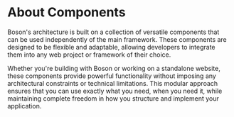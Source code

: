 # About Components

<show-structure for="chapter" depth="2"/>

Boson's architecture is built on a collection of versatile components that can 
be used independently of the main framework. These components are designed to 
be flexible and adaptable, allowing developers to integrate them into any web 
project or framework of their choice. 

Whether you're building with Boson or working on a standalone website, these 
components provide powerful functionality without imposing any architectural 
constraints or technical limitations. This modular approach ensures that you 
can use exactly what you need, when you need it, while maintaining complete 
freedom in how you structure and implement your application.